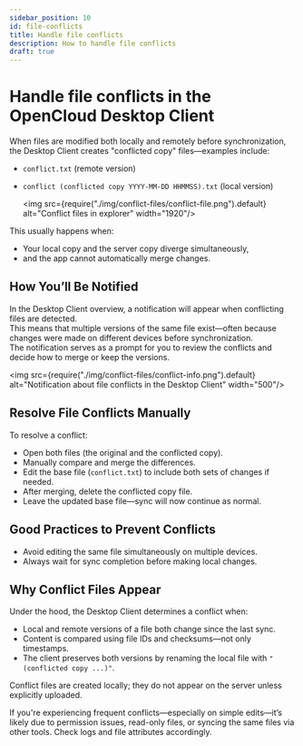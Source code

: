 ```yaml
---
sidebar_position: 10
id: file-conflicts
title: Handle file conflicts
description: How to handle file conflicts
draft: true
---
```


# Handle file conflicts in the OpenCloud Desktop Client

When files are modified both locally and remotely before synchronization, the Desktop Client creates "conflicted copy" files—examples include:

- `conflict.txt` (remote version)
- `conflict (conflicted copy YYYY-MM-DD HHMMSS).txt` (local version)

  <img src={require("./img/conflict-files/conflict-file.png").default} alt="Conflict files in explorer" width="1920"/>

This usually happens when:

- Your local copy and the server copy diverge simultaneously,
- and the app cannot automatically merge changes.

## How You’ll Be Notified

In the Desktop Client overview, a notification will appear when conflicting files are detected.  
This means that multiple versions of the same file exist—often because changes were made on different devices before synchronization.  
The notification serves as a prompt for you to review the conflicts and decide how to merge or keep the versions.

<img src={require("./img/conflict-files/conflict-info.png").default} alt="Notification about file conflicts in the Desktop Client" width="500"/>

## Resolve File Conflicts Manually

To resolve a conflict:

- Open both files (the original and the conflicted copy).
- Manually compare and merge the differences.
- Edit the base file (`conflict.txt`) to include both sets of changes if needed.
- After merging, delete the conflicted copy file.
- Leave the updated base file—sync will now continue as normal.

## Good Practices to Prevent Conflicts

- Avoid editing the same file simultaneously on multiple devices.
- Always wait for sync completion before making local changes.

## Why Conflict Files Appear

Under the hood, the Desktop Client determines a conflict when:

- Local and remote versions of a file both change since the last sync.
- Content is compared using file IDs and checksums—not only timestamps.
- The client preserves both versions by renaming the local file with `"(conflicted copy ...)"`.

Conflict files are created locally; they do not appear on the server unless explicitly uploaded.

If you're experiencing frequent conflicts—especially on simple edits—it’s likely due to permission issues, read-only files, or syncing the same files via other tools. Check logs and file attributes accordingly.
